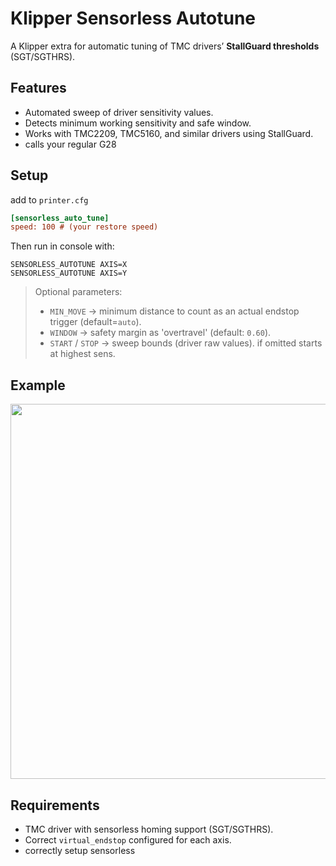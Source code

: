 
# Klipper Sensorless Autotune

A Klipper extra for automatic tuning of TMC drivers’ **StallGuard thresholds** (SGT/SGTHRS).

## Features
- Automated sweep of driver sensitivity values.
- Detects minimum working sensitivity and safe window.
- Works with TMC2209, TMC5160, and similar drivers using StallGuard.
- calls your regular G28 

## Setup

add to `printer.cfg`
```ini
[sensorless_auto_tune]
speed: 100 # (your restore speed)
```

Then run in console with:
```
SENSORLESS_AUTOTUNE AXIS=X
SENSORLESS_AUTOTUNE AXIS=Y
```

> Optional parameters:
> 
> * `MIN_MOVE` → minimum distance to count as an actual endstop trigger (default=`auto`).
> * `WINDOW` → safety margin as 'overtravel' (default: `0.60`).
> * `START` / `STOP` → sweep bounds (driver raw values). if omitted starts at highest sens.

## Example
<img src="../media/sensorless_auto_tune-ezgif.com-optimize.gif" width="600">

## Requirements
* TMC driver with sensorless homing support (SGT/SGTHRS).
* Correct `virtual_endstop` configured for each axis.
* correctly setup sensorless
